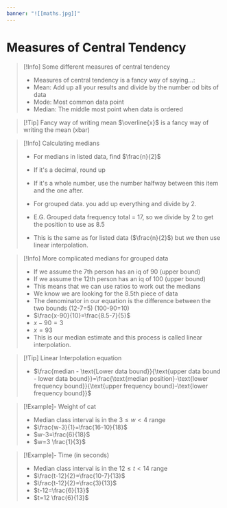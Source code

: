 ```yaml
---
banner: "![[maths.jpg]]"
---
```

# Measures of Central Tendency

> [!Info] Some different measures of central tendency 
> - Measures of central tendency is a fancy way of saying...: 
> - Mean: Add up all your results and divide by the number od bits of data 
> - Mode: Most common data point 
> - Median: The middle most point when data is ordered

> [!Tip] Fancy way of writing mean
> $\overline{x}$ is a fancy way of writing the mean (xbar)

> [!Info] Calculating medians
> - For medians in listed data, find $\frac{n}{2}$
> - If it's a decimal, round up
> - If it's a whole number, use the number halfway between this item and the one after.
> 
> - For grouped data. you add up everything and divide by 2.
> - E.G. Grouped data frequency total = 17, so we divide by 2 to get the position to use as 8.5
> - This is the same as for listed data ($\frac{n}{2}$) but we then use linear interpolation.

> [!Info] More complicated medians for grouped data 
> - If we assume the 7th person has an iq of 90 (upper bound)
> - If we assume the 12th person has an iq of 100 (upper bound)
> - This means that we can use ratios to work out the medians 
> - We know we are looking for the 8.5th piece of data 
> - The denominator in our equation is the difference between the two bounds (12-7=5) (100-90=10)
> - $\frac{x-90}{10}=\frac{8.5-7}{5}$
> - $x-90=3$
> - $x=93$
> - This is our median estimate and this process is called linear interpolation.

> [!Tip] Linear Interpolation equation 
>  - $\frac{median - \text{Lower data bound}}{\text{upper data bound - lower data bound}}=\frac{\text{median position}-\text{lower frequency bound}}{\text{upper frequency bound}-\text{lower frequency bound}}$

> [!Example]- Weight of cat
> - Median class interval is in the $3\leq w<4$ range
> - $\frac{w-3}{1}=\frac{16-10}{18}$
> - $w-3=\frac{6}{18}$
> - $w=3 \frac{1}{3}$

> [!Example]- Time (in seconds)
> - Median class interval is in the $12\leq t<14$ range 
> - $\frac{t-12}{2}=\frac{10-7}{13}$
> - $\frac{t-12}{2}=\frac{3}{13}$
> - $t-12=\frac{6}{13}$
> - $t=12 \frac{6}{13}$
